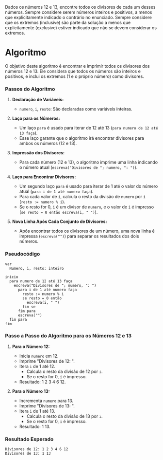 Dados os números 12 e 13, encontre todos os divisores de cada um desses números. Sempre
considere serem números inteiros e positivos, a menos que explicitamente indicado o contrário
no enunciado. Sempre considere que os extremos (inclusive) são parte da solução a menos que
explicitamente (exclusive) estiver indicado que não se devem considerar os extremos.

# Algoritmo

O objetivo deste algoritmo é encontrar e imprimir todos os divisores dos números 12 e 13. Ele considera que todos os números são inteiros e positivos, e inclui os extremos (1 e o próprio número) como divisores.

### Passos do Algoritmo

1. **Declaração de Variáveis:**
   - `numero`, `i`, `resto`: São declaradas como variáveis inteiras.

2. **Laço para os Números:**
   - Um laço `para` é usado para iterar de 12 até 13 (`para numero de 12 até 13 faça`).
   - Esse laço garante que o algoritmo irá encontrar divisores para ambos os números (12 e 13).

3. **Impressão dos Divisores:**
   - Para cada número (12 e 13), o algoritmo imprime uma linha indicando o número atual (`escreva("Divisores de "; numero, ": ")`).

4. **Laço para Encontrar Divisores:**
   - Um segundo laço `para` é usado para iterar de 1 até o valor do número atual (`para i de 1 até numero faça`).
   - Para cada valor de `i`, calcula o resto da divisão de `numero` por `i` (`resto := numero % i`).
   - Se o resto for 0, `i` é um divisor de `numero`, e o valor de `i` é impresso (`se resto = 0 então escreva(i, " ")`).

5. **Nova Linha Após Cada Conjunto de Divisores:**
   - Após encontrar todos os divisores de um número, uma nova linha é impressa (`escreva("")`) para separar os resultados dos dois números.

### Pseudocódigo

```plaintext
var
  Numero, i, resto: inteiro

inicio
  para numero de 12 até 13 faça
    escreva("Divisores de "; numero, ": ")
      para i de 1 até numero faça
        resto := numero % i
        se resto = 0 então
          escreva(i, " ")
        fim se
      fim para
      escreva("")
  fim para
fim
```

### Passo a Passo do Algoritmo para os Números 12 e 13

1. **Para o Número 12:**
   - Inicia `numero` em 12.
   - Imprime "Divisores de 12: ".
   - Itera `i` de 1 até 12.
     - Calcula o resto da divisão de 12 por `i`.
     - Se o resto for 0, `i` é impresso.
   - Resultado: 1 2 3 4 6 12.

2. **Para o Número 13:**
   - Incrementa `numero` para 13.
   - Imprime "Divisores de 13: ".
   - Itera `i` de 1 até 13.
     - Calcula o resto da divisão de 13 por `i`.
     - Se o resto for 0, `i` é impresso.
   - Resultado: 1 13.

### Resultado Esperado

```
Divisores de 12: 1 2 3 4 6 12
Divisores de 13: 1 13
```

  
    
